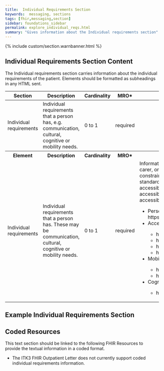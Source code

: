 ```yaml
---
title:  Individual Requirements Section
keywords:  messaging, sections
tags: [fhir,messaging,section]
sidebar: foundations_sidebar
permalink: explore_individual_reqs.html
summary: "Gives information about the Individual requirements section"
---
```


{% include custom/section.warnbanner.html %}

## Individual Requirements Section Content ##
The Individual requirements section carries information about the individual requirements of the patient. Elements should be formatted as subheadings in any HTML sent.

<table style="width:100%;max-width: 100%;">
	<thead>
		<tr>
			<th width="18%">Section</th>
			<th width="30%">Description</th>
			<th width="11%">Cardinality</th>
			<th width="11%">MRO*</th>
			<th width="30%">Values</th>
		</tr>
	</thead>
 <tbody>
  <tr>
   <td>Individual requirements </td>
   <td>Individual requirements that a person has, e.g. communication, cultural, cognitive or mobility needs. </td>
   <td>0 to 1</td>
   <td>required</td>
   <td>&nbsp;</td>
  </tr>
		<tr>
			<th>Element</th>
			<th>Description</th>
			<th>Cardinality</th>
			<th>MRO*</th>
			<th>Values</th>
		</tr>
  <tr>
   <td>Individual requirements</td>
   <td>Individual requirements that a person has. These may be communication, cultural, cognitive or mobility needs.</td>
   <td>0 to 1</td>
   <td>required</td>
   <td>Information volunteered by the person or their representative or carer, or known about locally.Text or coded text (SNOMED CT), constrained as specified in SCCI1605.Accessible Information standard (accessible information - communications support, accessible information - requires communications professional, accessible information - requires specific contact method, accessible information - requires specific information format).
<ul>
<li>
Personal Preferences subset - https://dd4c.hscic.gov.uk/dd4c/publishedmetadatas/intid/225</li>
<li>Accessible information subsets</li>
<ul>
<li>https://dd4c.hscic.gov.uk/dd4c/publishedmetadatas/intid/657</li>
<li>https://dd4c.hscic.gov.uk/dd4c/publishedmetadatas/intid/660</li>
<li>https://dd4c.hscic.gov.uk/dd4c/publishedmetadatas/intid/658</li>
<li>https://dd4c.hscic.gov.uk/dd4c/publishedmetadatas/intid/659</li>
</ul>
<li>Mobility subsets</li>
<ul>
<li>https://dd4c.hscic.gov.uk/dd4c/publishedmetadatas/intid/762</li>
<li>https://dd4c.hscic.gov.uk/dd4c/publishedmetadatas/intid/181</li>
</ul>
<li>Cognition</li>
<ul>
<li>https://dd4c.hscic.gov.uk/dd4c/publishedmetadatas/intid/9</li>
</ul>
</ul>
</td>
  </tr>
 </tbody>
</table>

##  Example Individual Requirements Section ##

<script src="https://gist.github.com/IOPS-DEV/497e71d591b9041c318dc4c88517287b.js"></script>

## Coded Resources ##

This text section should be linked to the following FHIR Resources to provide the textual information in a coded format.

- The ITK3 FHIR Outpatient Letter does not currently support coded individual requirements information.







